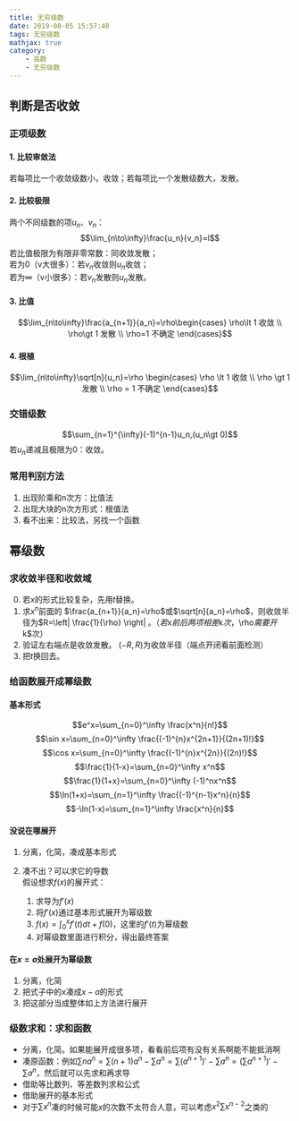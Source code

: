 ```yaml
---
title: 无穷级数
date: 2019-08-05 15:57:48
tags: 无穷级数
mathjax: true
category:
    - 高数
    - 无穷级数
---
```

## 判断是否收敛

### 正项级数

#### 1. 比较审敛法
若每项比一个收敛级数小，收敛；若每项比一个发散级数大，发散。

#### 2. 比较极限
两个不同级数的项$u_n$、$v_n$：  
$$\lim_{n\to\infty}\frac{u_n}{v_n}=l$$
若比值极限为有限非零常数：同收敛发散；  
若为0（v大很多）：若$v_n$收敛则$u_n$收敛；  
若为$\infty$（v小很多）：若$v_n$发散则$u_n$发散。

#### 3. 比值
$$\lim_{n\to\infty}\frac{a_{n+1}}{a_n}=\rho\begin{cases} \rho\lt 1 收敛 \\ \rho\gt 1 发散 \\ \rho=1 不确定 \end{cases}$$

#### 4. 根植
$$\lim_{n\to\infty}\sqrt[n]{u_n}=\rho \begin{cases} \rho \lt 1 收敛 \\ \rho \gt 1 发散 \\ \rho = 1 不确定 \end{cases}$$

### 交错级数
$$\sum_{n=1}^{\infty}(-1)^{n-1}u_n,(u_n\gt 0)$$
若$u_n$递减且极限为0：收敛。

### 常用判别方法
1. 出现阶乘和n次方：比值法  
2. 出现大块的n次方形式：根值法  
3. 看不出来：比较法，另找一个函数  

## 幂级数

### 求收敛半径和收敛域
0. 若$x$的形式比较复杂，先用$t$替换。  
1. 求$x^n$前面的 $\frac{a_{n+1}}{a_n}=\rho$或$\sqrt[n]{a_n}=\rho$，则收敛半径为$R=\left| \frac{1}{\rho} \right| $。（若$x$前后两项相差$k$次，$\rho$需要开$k$次）  
2. 验证左右端点是收敛发散。   $(-R, R)$为收敛半径（端点开闭看前面检测）
3. 把$t$换回去。  

### 给函数展开成幂级数

#### 基本形式
$$e^x=\sum_{n=0}^\infty \frac{x^n}{n!}$$
$$\sin x=\sum_{n=0}^\infty \frac{(-1)^{n}x^{2n+1}}{(2n+1)!}$$
$$\cos x=\sum_{n=0}^\infty \frac{(-1)^{n}x^{2n}}{(2n)!}$$
$$\frac{1}{1-x}=\sum_{n=0}^\infty x^n$$
$$\frac{1}{1+x}=\sum_{n=0}^\infty (-1)^nx^n$$
$$\ln(1+x)=\sum_{n=1}^\infty \frac{(-1)^{n-1}x^n}{n}$$
$$-\ln(1-x)=\sum_{n=1}^\infty \frac{x^n}{n}$$

#### 没说在哪展开
1. 分离，化简，凑成基本形式  

2. 凑不出？可以求它的导数  
假设想求$f(x)$的展开式：
    1. 求导为$f'(x)$  
    2. 将$f'(x)$通过基本形式展开为幂级数  
    3. $f(x)=\int_0^xf'(t)dt+f(0)$，这里的$f'(t)$为幂级数  
    4. 对幂级数里面进行积分，得出最终答案  

#### 在$x=a$处展开为幂级数
1. 分离，化简  
2. 把式子中的$x$凑成$x-a$的形式  
3. 把这部分当成整体如上方法进行展开

### 级数求和：求和函数
* 分离，化简。如果能展开成很多项，看看前后项有没有关系啊能不能抵消啊  
* 凑原函数：例如$\sum na^n=\sum (n+1)a^n-\sum a^n=\sum (a^{n+1})'-\sum a^n=(\sum a^{n+1})'-\sum a^n$，然后就可以先求和再求导  
* 借助等比数列、等差数列求和公式  
* 借助展开的基本形式  
* 对于$\sum x^n$凑的时候可能$x$的次数不太符合人意，可以考虑$x^2\sum x^{n-2}$之类的  